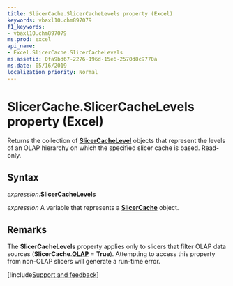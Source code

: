 ```yaml
---
title: SlicerCache.SlicerCacheLevels property (Excel)
keywords: vbaxl10.chm897079
f1_keywords:
- vbaxl10.chm897079
ms.prod: excel
api_name:
- Excel.SlicerCache.SlicerCacheLevels
ms.assetid: 0fa9bd67-2276-196d-15e6-2570d8c9770a
ms.date: 05/16/2019
localization_priority: Normal
---
```



# SlicerCache.SlicerCacheLevels property (Excel)

Returns the collection of **[SlicerCacheLevel](Excel.SlicerCacheLevel.md)** objects that represent the levels of an OLAP hierarchy on which the specified slicer cache is based. Read-only.


## Syntax

_expression_.**SlicerCacheLevels**

_expression_ A variable that represents a **[SlicerCache](Excel.SlicerCache.md)** object.


## Remarks

The **SlicerCacheLevels** property applies only to slicers that filter OLAP data sources (**SlicerCache**.**[OLAP](Excel.SlicerCache.OLAP.md)** = **True**). Attempting to access this property from non-OLAP slicers will generate a run-time error.




[!include[Support and feedback](~/includes/feedback-boilerplate.md)]